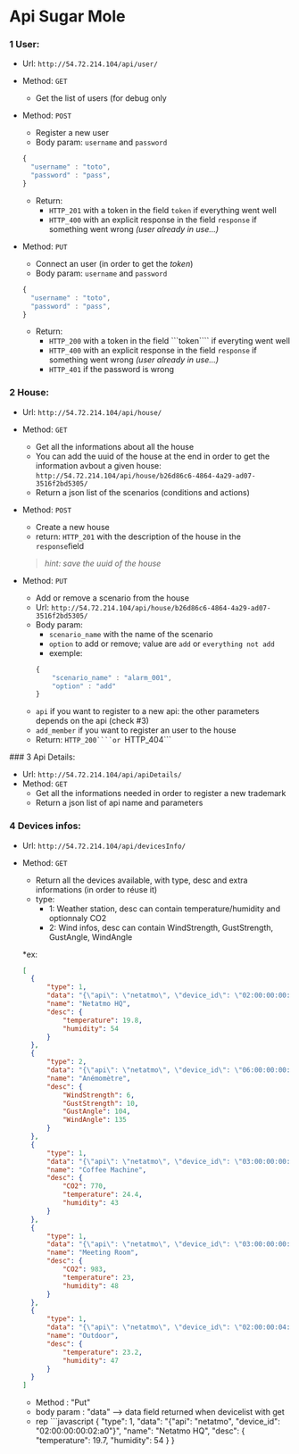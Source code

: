# Api Sugar Mole

### 1 User:
* Url: ```http://54.72.214.104/api/user/```
* Method: ```GET```
	* Get the list of users (for debug only
* Method: ```POST```
	* Register a new user 	
	* Body param: ```username``` and ```password``` 
	```javascript
  {
      "username" : "toto",
      "password" : "pass",
  }
  ```
  * Return:  
     + ```HTTP_201``` with a token in the field ```token``` if everything went well
     + ```HTTP_400``` with an explicit response in the field ```response``` if something went wrong *(user already in use...)*
    

* Method: ```PUT```
	* Connect an user (in order to get the *token*)
	* Body param: ```username``` and ```password``` 
	```javascript
  {
      "username" : "toto",
      "password" : "pass",
  }
  ```
  * Return:
  	* ```HTTP_200``` with a token in the field ```token```` if everyting went well
  	* ```HTTP_400```  with an explicit response in the field ```response``` if something went wrong *(user already in use...)*
  	* ```HTTP_401``` if the password is wrong

	
### 2 House:
* Url:  ```http://54.72.214.104/api/house/```
* Method: ```GET```
    * Get all the informations about all the house
    * You can add the uuid of the house at the end in order to get the information avbout a given house: ```http://54.72.214.104/api/house/b26d86c6-4864-4a29-ad07-3516f2bd5305/```
    * Return a json list of the scenarios (conditions and actions)

* Method: ```POST```
    * Create a new house
    * return: ```HTTP_201``` with the description of the house in the ```response```field
    > *hint: save the uuid of the house*

* Method: ```PUT```
	* Add or remove a scenario from the house
	* Url: ```http://54.72.214.104/api/house/b26d86c6-4864-4a29-ad07-3516f2bd5305/```
	* Body param:  
		- ```scenario_name``` with the name of the scenario
		- ```option``` to add or remove; value are ```add``` or ```everything not add``` 
		- exemple:
		```javascript
		{
			"scenario_name" : "alarm_001",
			"option" : "add"
		}
		```
    - ```api``` if you want to register to a new api: the other parameters depends on the api (check #3)
    - ```add_member``` if you want to register an user to the house

	* Return: ```HTTP_200````or ```HTTP_404```



### 3 Api Details:
* Url:  ```http://54.72.214.104/api/apiDetails/```
* Method: ```GET```
    * Get all the informations needed in order to register a new trademark 
    * Return a json list of api name and parameters 

### 4 Devices infos:
* Url: ```http://54.72.214.104/api/devicesInfo/```
* Method: ```GET```
  * Return all the devices available, with type, desc and extra informations (in order to réuse it)
  * type:
    + 1: Weather station, desc can contain temperature/humidity and optionnaly CO2
    + 2: Wind infos, desc can contain   WindStrength, GustStrength, GustAngle, WindAngle

  *ex: 
  ```json
  [
    {
        "type": 1, 
        "data": "{\"api\": \"netatmo\", \"device_id\": \"02:00:00:00:02:a0\"}", 
        "name": "Netatmo HQ", 
        "desc": {
            "temperature": 19.8, 
            "humidity": 54
        }
    }, 
    {
        "type": 2, 
        "data": "{\"api\": \"netatmo\", \"device_id\": \"06:00:00:00:00:cc\"}", 
        "name": "Anémomètre", 
        "desc": {
            "WindStrength": 6, 
            "GustStrength": 10, 
            "GustAngle": 104, 
            "WindAngle": 135
        }
    }, 
    {
        "type": 1, 
        "data": "{\"api\": \"netatmo\", \"device_id\": \"03:00:00:00:1c:24\"}", 
        "name": "Coffee Machine", 
        "desc": {
            "CO2": 770, 
            "temperature": 24.4, 
            "humidity": 43
        }
    }, 
    {
        "type": 1, 
        "data": "{\"api\": \"netatmo\", \"device_id\": \"03:00:00:00:9f:1e\"}", 
        "name": "Meeting Room", 
        "desc": {
            "CO2": 983, 
            "temperature": 23, 
            "humidity": 48
        }
    }, 
    {
        "type": 1, 
        "data": "{\"api\": \"netatmo\", \"device_id\": \"02:00:00:04:c5:b4\"}", 
        "name": "Outdoor", 
        "desc": {
            "temperature": 23.2, 
            "humidity": 47
        }
    }
  ]
  ```
  * Method : "Put"
  * body param : "data" --> data field returned when devicelist with get
  * rep ```javascript
    {
      "type": 1, 
      "data": "{\"api\": \"netatmo\", \"device_id\": \"02:00:00:00:02:a0\"}", 
      "name": "Netatmo HQ", 
      "desc": {
          "temperature": 19.7, 
          "humidity": 54
      }
  }
  ```